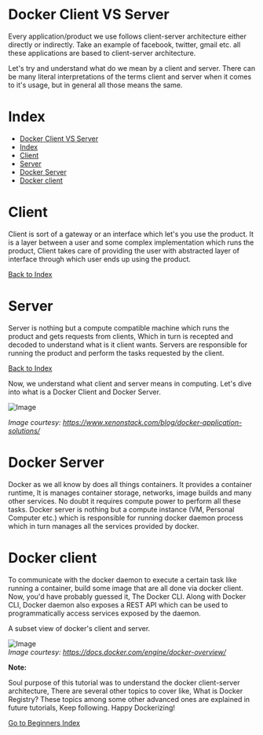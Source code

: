 # Docker Client VS Server

Every application/product we use follows client-server architecture either directly or indirectly. Take an example of facebook, twitter, gmail etc. all these applications are based to client-server architecture.

Let's try and understand what do we mean by a client and server.
There can be many literal interpretations of the terms client and server when it comes to it's usage, but in general all those means the same.

# Index
- [Docker Client VS Server](#docker-client-vs-server)
- [Index](#index)
- [Client](#client)
- [Server](#server)
- [Docker Server](#docker-server)
- [Docker client](#docker-client)

# Client
Client is sort of a gateway or an interface which let's you use the product. It is a layer between a user and some complex implementation which runs the product, Client takes care of providing the user with abstracted layer of interface through which user ends up using the product.

[Back to Index](#index)

# Server
Server is nothing but a compute compatible machine which runs the product and gets requests from clients, Which in turn is recepted and decoded to understand what is it client wants. Servers are responsible for running the product and perform the tasks requested by the client.

[Back to Index](#index)

Now, we understand what client and server means in computing. Let's dive into what is a Docker Client and Docker Server.

![Image](https://raw.githubusercontent.com/collabnix/dockerlabs/master/beginners/images/comp_client_server.jpg)

*Image courtesy: https://www.xenonstack.com/blog/docker-application-solutions/*

# Docker Server
Docker as we all know by does all things containers. It provides a container runtime, It is manages container storage, networks, image builds and many other services. No doubt it requires compute power to perform all these tasks.
Docker server is nothing but a compute instance (VM, Personal Computer etc.) which is responsible for running docker daemon process which in turn manages all the services provided by docker.

# Docker client
To communicate with the docker daemon to execute a certain task like running a container, build some image that are all done via docker client. Now, you'd have probably guessed it, The Docker CLI. Along with Docker CLI, Docker daemon also exposes a REST API which can be used to programmatically access services exposed by the daemon.

A subset view of docker's client and server.

![Image](https://raw.githubusercontent.com/collabnix/dockerlabs/master/beginners/images/comp_subset.png)<br>
*Image courtesy: https://docs.docker.com/engine/docker-overview/*


**Note:**

Soul purpose of this tutorial was to understand the docker client-server architecture, There are several other topics to cover like, What is Docker Registry?
These topics among some other advanced ones are explained in future tutorials, Keep following. Happy Dockerizing!

[Go to Beginners Index](https://github.com/collabnix/dockerlabs/tree/master/beginners#beginners-track)
